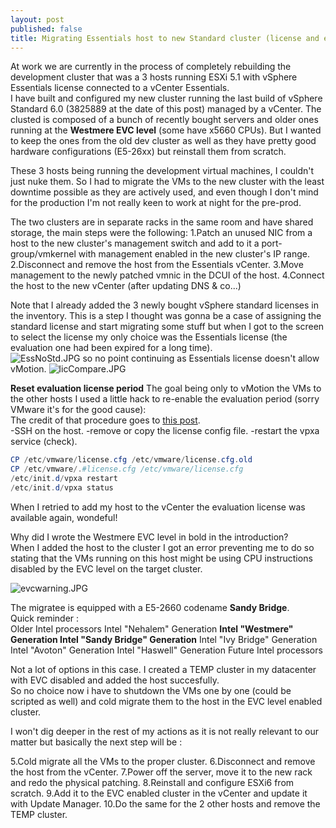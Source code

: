 ```yaml
---
layout: post
published: false
title: Migrating Essentials host to new Standard cluster (license and evc issues)
---
```

At work we are currently in the process of completely rebuilding the development cluster that was a 3 hosts running ESXi 5.1 with vSphere Essentials license connected to a vCenter Essentials.  
I have built and configured my new cluster running the last build of vSphere Standard 6.0 (3825889 at the date of this post) managed by a vCenter. The clusted is composed of a bunch of recently bought servers and older ones running at the **Westmere EVC level** (some have x5660 CPUs). But I wanted to keep the ones from the old dev cluster as well as they have pretty good hardware configurations (E5-26xx) but reinstall them from scratch.

These 3 hosts being running the development virtual machines, I couldn't just nuke them. So I had to migrate the VMs to the new cluster with the least downtime possible as they are actively used, and even though I don't mind for the production I'm not really keen to work at night for the pre-prod.

The two clusters are in separate racks in the same room and have shared storage, the main steps were the following:
1.Patch an unused NIC from a host to the new cluster's management switch and add to it a port-group/vmkernel with management enabled in the new cluster's IP range.
2.Disconnect and remove the host from the Essentials vCenter.
3.Move management to the newly patched vmnic in the DCUI of the host.
4.Connect the host to the new vCenter (after updating DNS & co...)

Note that I already added the 3 newly bought vSphere standard licenses in  the inventory.
This is a step I thought was gonna be a case of assigning the standard license and start migrating some stuff but when I got to the screen to select the license my only choice was the Essentials license (the evaluation one had been expired for a long time).  
![EssNoStd.JPG]({{site.baseurl}}/img/EssNoStd.JPG)
so no point continuing as Essentials license doesn't allow vMotion.
![licCompare.JPG]({{site.baseurl}}/img/licCompare.JPG)

**Reset evaluation license period**
The goal being only to vMotion the VMs to the other hosts I used a little hack to re-enable the evaluation period (sorry VMware it's for the good cause):  
The credit of that procedure goes to [this post](esxi.oeey.com/2013/11/how-to-reset-esxi-trial-license.html).  
-SSH on the host.
-remove or copy the license config file.
-restart the vpxa service (check).


```Powershell
CP /etc/vmware/license.cfg /etc/vmware/license.cfg.old
CP /etc/vmware/.#license.cfg /etc/vmware/license.cfg
/etc/init.d/vpxa restart
/etc/init.d/vpxa status
```

When I retried to add my host to the vCenter the evaluation license was available again, wondeful!

Why did I wrote the Westmere EVC level in bold in the introduction?  
When I added the host to the cluster I got an error preventing me to do so stating that the VMs running on this host might be using CPU instructions disabled by the EVC level on the target cluster.

![evcwarning.JPG]({{site.baseurl}}/img/evcwarning.JPG)

The migratee is equipped with a E5-2660 codename **Sandy Bridge**.  
Quick reminder :  
Older Intel processors
Intel "Nehalem" Generation
**Intel "Westmere" Generation
Intel "Sandy Bridge" Generation**
Intel "Ivy Bridge" Generation
Intel "Avoton" Generation
Intel "Haswell" Generation
Future Intel processors

Not a lot of options in this case. I created a TEMP cluster in my datacenter with EVC disabled and added the host succesfully.  
So no choice now i have to shutdown the VMs one by one (could be scripted as well) and cold migrate them to the host in the EVC level enabled cluster.

I won't dig deeper in the rest of my actions as it is not really relevant to our matter but basically the next step will be :

5.Cold migrate all the VMs to the proper cluster.
6.Disconnect and remove the host from the vCenter.
7.Power off the server, move it to the new rack and redo the physical patching.
8.Reinstall and configure ESXi6 from scratch.
9.Add it to the EVC enabled cluster in the vCenter and update it with Update Manager.
10.Do the same for the 2 other hosts and remove the TEMP cluster.
